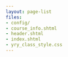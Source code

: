 ```yaml
---
layout: page-list
files:
- config/
- course_info.shtml
- header.shtml
- index.shtml
- yry_class_style.css
---
```


